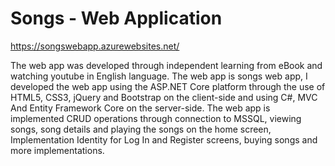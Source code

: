 # Songs - Web Application

https://songswebapp.azurewebsites.net/

The web app was developed through independent learning from eBook and watching youtube in English language. 
The web app is songs web app, I developed the web app using the ASP.NET Core platform through the use of HTML5, CSS3, jQuery and Bootstrap on the client-side and using C#, MVC And Entity Framework Core on the server-side. The web app is implemented CRUD operations through connection to MSSQL, viewing songs, song details and playing the songs on the home screen, Implementation Identity for Log In and Register screens, buying songs and more implementations.



